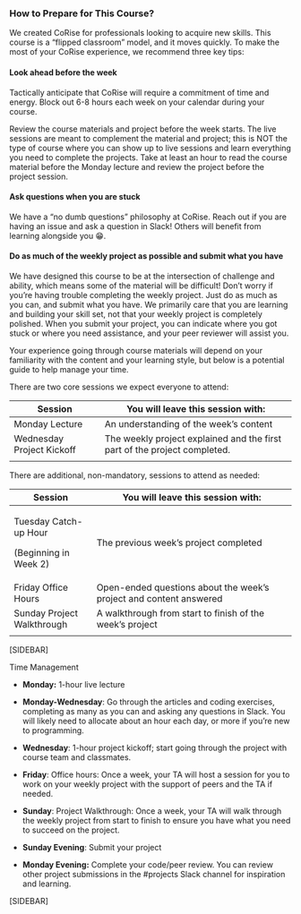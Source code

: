 
### How to Prepare for This Course?

We created CoRise for professionals looking to acquire new skills. This
course is a “flipped classroom” model, and it moves quickly. To make the
most of your CoRise experience, we recommend three key tips:

#### **Look ahead before the week**

Tactically anticipate that CoRise will require a commitment of time and
energy. Block out 6-8 hours each week on your calendar during your
course.

Review the course materials and project before the week starts. The live
sessions are meant to complement the material and project; this is NOT
the type of course where you can show up to live sessions and learn
everything you need to complete the projects. Take at least an hour to
read the course material before the Monday lecture and review the
project before the project session.

#### **Ask questions when you are stuck**

We have a “no dumb questions” philosophy at CoRise. Reach out if you are
having an issue and ask a question in Slack! Others will benefit from
learning alongside you 😁.

#### **Do as much of the weekly project as possible and submit what you have**

We have designed this course to be at the intersection of challenge and
ability, which means some of the material will be difficult! Don’t worry
if you’re having trouble completing the weekly project. Just do as much
as you can, and submit what you have. We primarily care that you are
learning and building your skill set, not that your weekly project is
completely polished. When you submit your project, you can indicate
where you got stuck or where you need assistance, and your peer reviewer
will assist you.

Your experience going through course materials will depend on your
familiarity with the content and your learning style, but below is a
potential guide to help manage your time.

There are two core sessions we expect everyone to attend:

| Session                   | You will leave this session with:                                         |
|---------------------------|---------------------------------------------------------------------------|
| Monday Lecture            | An understanding of the week’s content                                    |
| Wednesday Project Kickoff | The weekly project explained and the first part of the project completed. |
|                           |                                                                           |

There are additional, non-mandatory, sessions to attend as needed:

<table>
<colgroup>
<col style="width: 29%" />
<col style="width: 70%" />
</colgroup>
<thead>
<tr class="header">
<th><strong>Session</strong></th>
<th>You will leave this session with:</th>
</tr>
</thead>
<tbody>
<tr class="odd">
<td><p>Tuesday Catch-up Hour</p>
<p>(Beginning in Week 2)</p></td>
<td>The previous week’s project completed</td>
</tr>
<tr class="even">
<td>Friday Office Hours</td>
<td>Open-ended questions about the week’s project and content
answered</td>
</tr>
<tr class="odd">
<td>Sunday Project Walkthrough</td>
<td>A walkthrough from start to finish of the week’s project</td>
</tr>
<tr class="even">
<td></td>
<td></td>
</tr>
</tbody>
</table>

\[SIDEBAR\]

Time Management

- **Monday:** 1-hour live lecture

- **Monday-Wednesday**: Go through the articles and coding exercises,
  completing as many as you can and asking any questions in Slack. You
  will likely need to allocate about an hour each day, or more if you’re
  new to programming.

- **Wednesday**: 1-hour project kickoff; start going through the project
  with course team and classmates.

- **Friday**: Office hours: Once a week, your TA will host a session for
  you to work on your weekly project with the support of peers and the
  TA if needed.

- **Sunday**: Project Walkthrough: Once a week, your TA will walk
  through the weekly project from start to finish to ensure you have
  what you need to succeed on the project.

- **Sunday Evening**: Submit your project

- **Monday Evening:** Complete your code/peer review. You can review
  other project submissions in the \#projects Slack channel for
  inspiration and learning.

\[SIDEBAR\]
